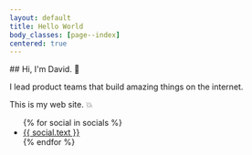 ```yaml
---
layout: default
title: Hello World
body_classes: [page--index]
centered: true
---
```


<div class="hero-section" markdown="1">
## Hi, I'm David. 👋

I lead product teams that build amazing things on the internet.

This is my web&nbsp;site.&nbsp;💥 
</div>

<nav class="social-group">
<ul>
{% for social in socials %}
<li class="social social--{{ social.text | downcase }}">
  <a class="social__link" rel="me" href="{{social.url}}">
    <i class="{{ social.iconset | default: 'fab' }} fa-{{ social.icon }} social__icon"></i>
    <span class="social__text">{{ social.text }}</span>
  </a>
</li>
{% endfor %}
</ul>
</nav>